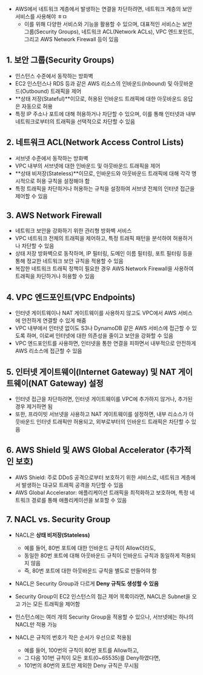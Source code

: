 - AWS에서 네트워크 계층에서 발생하는 연결을 차단하려면, 네트워크 계층의 보안 서비스를 사용해야 ㅎㅁ
    - 이를 위해 다양한 서비스와 기능을 활용할 수 있으며, 대표적인 서비스는 보안 그룹(Security Groups), 네트워크 ACL(Network ACLs), VPC 엔드포인트, 그리고 AWS Network Firewall 등이 있음


## 1. 보안 그룹(Security Groups)
- 인스턴스 수준에서 동작하는 방화벽
- EC2 인스턴스나 RDS 등과 같은 AWS 리소스의 인바운드(Inbound) 및 아웃바운드(Outbound) 트래픽을 제어
- **상태 저장(Stateful)**이므로, 허용된 인바운드 트래픽에 대한 아웃바운드 응답은 자동으로 허용
- 특정 IP 주소나 포트에 대해 허용하거나 차단할 수 있으며, 이를 통해 인터넷과 내부 네트워크로부터의 트래픽을 선택적으로 차단할 수 있음

## 2. 네트워크 ACL(Network Access Control Lists)
- 서브넷 수준에서 동작하는 방화벽
- VPC 내부의 서브넷에 대한 인바운드 및 아웃바운드 트래픽을 제어
- **상태 비저장(Stateless)**이므로, 인바운드와 아웃바운드 트래픽에 대해 각각 명시적으로 허용 규칙을 설정해야 함
- 특정 트래픽을 차단하거나 허용하는 규칙을 설정하여 서브넷 전체의 인터넷 접근을 제어할 수 있음

## 3. AWS Network Firewall
- 네트워크 보안을 강화하기 위한 관리형 방화벽 서비스
- VPC 네트워크 전체의 트래픽을 제어하고, 특정 트래픽 패턴을 분석하여 허용하거나 차단할 수 있음
- 상태 저장 방화벽으로 동작하며, IP 필터링, 도메인 이름 필터링, 포트 필터링 등을 통해 정교한 네트워크 보안 규칙을 적용할 수 있음
- 복잡한 네트워크 트래픽 정책이 필요한 경우 AWS Network Firewall을 사용하여 트래픽을 차단하거나 허용할 수 있음

## 4. VPC 엔드포인트(VPC Endpoints)
- 인터넷 게이트웨이나 NAT 게이트웨이를 사용하지 않고도 VPC에서 AWS 서비스에 안전하게 연결할 수 있게 해줌
- VPC 내부에서 인터넷 없이도 S3나 DynamoDB 같은 AWS 서비스에 접근할 수 있도록 하며, 이로써 인터넷에 대한 의존성을 줄이고 보안을 강화할 수 있음
- VPC 엔드포인트를 사용하면, 인터넷을 통한 연결을 피하면서 내부적으로 안전하게 AWS 리소스에 접근할 수 있음

## 5. 인터넷 게이트웨이(Internet Gateway) 및 NAT 게이트웨이(NAT Gateway) 설정
- 인터넷 접근을 차단하려면, 인터넷 게이트웨이를 VPC에 추가하지 않거나, 추가된 경우 제거하면 됨
- 또한, 프라이빗 서브넷을 사용하고 NAT 게이트웨이를 설정하면, 내부 리소스가 아웃바운드 인터넷 트래픽만 허용되고, 외부로부터의 인바운드 트래픽은 차단할 수 있음

## 6. AWS Shield 및 AWS Global Accelerator (추가적인 보호)
- AWS Shield: 주로 DDoS 공격으로부터 보호하기 위한 서비스로, 네트워크 계층에서 발생하는 대규모 트래픽 공격을 차단할 수 있음
- AWS Global Accelerator: 애플리케이션 트래픽을 최적화하고 보호하며, 특정 네트워크 경로를 통해 애플리케이션을 보호할 수 있음


## 7. NACL vs. Security Group
- NACL은 **상태 비저장(Stateless)**
    - 예를 들어, 80번 포트에 대한 인바운드 규칙이 Allow더라도,
    - 동일한 80번 포트에 대해 아웃바운드 규칙이 인바운드 규칙과 동일하게 적용되지 않음
    - 즉, 80번 포트에 대한 아웃바운드 규칙을 별도로 만들어야 함

- NACL은 Security Group과 다르게 **Deny 규칙도 생성할 수 있음**
- Security Group이 EC2 인스턴스의 접근 제어 목록이라면, NACL은 Subnet을 오고 가는 모든 트래픽을 제어함
- 인스턴스에는 여러 개의 Security Group을 적용할 수 있으나, 서브넷에는 하나의 NACL만 적용 가능

- NACL은 규칙의 번호가 작은 순서가 우선으로 적용됨
    - 예를 들어, 100번의 규칙이 80번 포트를 Allow하고,
    - 그 다음 101번 규칙이 모든 포트(0~65535)를 Deny하였다면,
    - 101번의 80번의 포트만 제외한 Deny 규칙은 무시됨